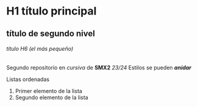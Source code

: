 # H1 título principal

## título de segundo nivel

###### título H6 (el más pequeño)

Segundo repositorio en _cursiva_ de __SMX2__ *23/24*
Estilos se pueden **_anidar_**

Listas ordenadas
1. Primer elemento de la lista
2. Segundo elemento de la lista
